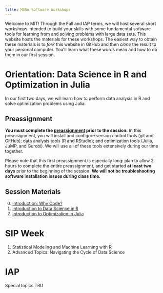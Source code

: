 ```yaml
---
title: MBAn Software Workshops
---
```


Welcome to MIT! Through the Fall and IAP terms, we will host several short workshops intended to build your skills with some fundamental software tools for learning from and solving problems with large data sets. This website hosts the materials for these workshops. The easiest way to obtain these materials is to *fork* this website in GitHub and then *clone* the result to your personal computer. You'll learn what these words mean and how to do them in our first session. 


# Orientation: Data Science in R and Optimization in Julia

In our first two days, we will learn how to perform data analysis in R and solve optimization problems using Julia. 

## Preassignment

**You must complete the [preassignment](https://philchodrow.github.io/mban_orientation/1_orientation/preassignment/index.html) prior to the session.** In this preassignment, you will install and configure version control tools (git and GitHub); data analysis tools (R and RStudio); and optimization tools (Julia, JuMP, and Gurobi). We will use all of these tools extensively during our time together. 

Please note that this first preassignment is especially long: plan to allow 2 hours to complete the entire preassignment, and get started **at least two days** prior to the beginning of the session. **We will not be troubleshooting software installation issues during class time.**

## Session Materials

0. [Introduction: Why Code?](https://philchodrow.github.io/mban_orientation/1_orientation/0_intro/introduction.html)
1. [Introduction to Data Science in R](https://philchodrow.github.io/mban_orientation/1_orientation/2_data_science/index.html)
2. [Introduction to Optimization in Julia](https://philchodrow.github.io/mban_orientation/1_orientation/3_optimization/index.html)

# SIP Week 

1. Statistical Modeling and Machine Learning with R
2. Advanced Topics: Navigating the Cycle of Data Science 

# IAP 

Special topics TBD

